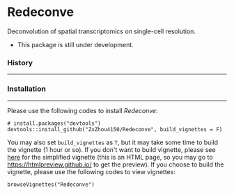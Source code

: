 # Redeconve
Deconvolution of spatial transcriptomics on single-cell resolution.


* This package is still under development.


### History
---------------------



### Installation
---------------------
Please use the following codes to install *Redeconve*:
```{r}
# install.packages("devtools")
devtools::install_github("ZxZhou4150/Redeconve", build_vignettes = F)
```
You may also set `build_vignettes` as `T`, but it may take some time to build the vignette (1 hour or so). If you don't want to build vignette, please see [here](vignettes/Redeconve.html) for the simplified vignette (this is an HTML page, so you may go to https://htmlpreview.github.io/ to get the preview). If you choose to build the vignette, please use the following codes to view vignettes:

```{r}
browseVignettes("Redeconve")
```
